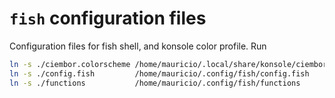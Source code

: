 `fish` configuration files
==========================

Configuration files for fish shell, and konsole color profile. Run
```bash
ln -s ./ciembor.colorscheme /home/mauricio/.local/share/konsole/ciembor.colorscheme
ln -s ./config.fish         /home/mauricio/.config/fish/config.fish
ln -s ./functions           /home/mauricio/.config/fish/functions
```
